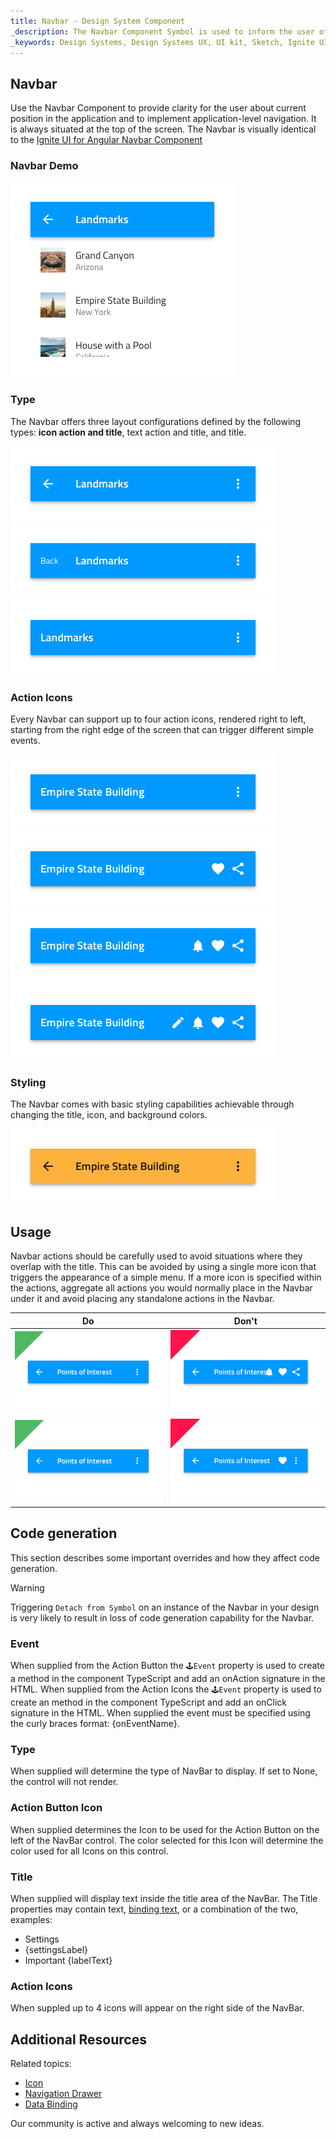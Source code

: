 ```yaml
---
title: Navbar - Design System Component
_description: The Navbar Component Symbol is used to inform the user of his current position in the application and provide a mechanism for simple navigation.
_keywords: Design Systems, Design Systems UX, UI kit, Sketch, Ignite UI for Angular, Sketch to Angular, Sketch to Angular, Angular, Angular Design System, Export code from Sketch, Design Kits for Angular, Sketch HTML, Sketch to HTML, Sketch UI kits
---
```


## Navbar

Use the Navbar Component to provide clarity for the user about current position in the application and to implement application-level navigation. It is always situated at the top of the screen. The Navbar is visually identical to the [Ignite UI for Angular Navbar Component](https://www.infragistics.com/products/ignite-ui-angular/angular/components/navbar.html)

### Navbar Demo

<img src="../images/navbar_demo.png" srcset="../images/navbar_demo@2x.png 2x" />

### Type

The Navbar offers three layout configurations defined by the following types: **icon action and title**, text action and title, and title.

<img src="../images/navbar_lefticon.png" srcset="../images/navbar_lefticon@2x.png 2x" />
<img src="../images/navbar_lefttext.png" srcset="../images/navbar_lefttext@2x.png 2x" />
<img src="../images/navbar_noleft.png" srcset="../images/navbar_noleft@2x.png 2x" />

### Action Icons

Every Navbar can support up to four action icons, rendered right to left, starting from the right edge of the screen that can trigger different simple events.

<img src="../images/navbar_icon1.png" srcset="../images/navbar_icon1@2x.png 2x" />
<img src="../images/navbar_icon2.png" srcset="../images/navbar_icon2@2x.png 2x" />
<img src="../images/navbar_icon3.png" srcset="../images/navbar_icon3@2x.png 2x" />
<img src="../images/navbar_icon4.png" srcset="../images/navbar_icon4@2x.png 2x" />

### Styling

The Navbar comes with basic styling capabilities achievable through changing the title, icon, and background colors.

<img src="../images/navbar_styling.png" srcset="../images/navbar_styling@2x.png 2x" />

## Usage

Navbar actions should be carefully used to avoid situations where they overlap with the title. This can be avoided by using a single more icon that triggers the appearance of a simple menu. If a more icon is specified within the actions, aggregate all actions you would normally place in the Navbar under it and avoid placing any standalone actions in the Navbar.

| Do                                                                             | Don't                                                                              |
| ------------------------------------------------------------------------------ | ---------------------------------------------------------------------------------- |
| <img src="../images/navbar_do1.png" srcset="../images/navbar_do1@2x.png 2x" /> | <img src="../images/navbar_dont1.png" srcset="../images/navbar_dont1@2x.png 2x" /> |
| <img src="../images/navbar_do2.png" srcset="../images/navbar_do2@2x.png 2x" /> | <img src="../images/navbar_dont2.png" srcset="../images/navbar_dont2@2x.png 2x" /> |

## Code generation

This section describes some important overrides and how they affect code generation.

> [!WARNING]
> Triggering `Detach from Symbol` on an instance of the Navbar in your design is very likely to result in loss of code generation capability for the Navbar.

### Event

When supplied from the Action Button the `🕹️Event` property is used to create a method in the component TypeScript and add an onAction signature in the HTML. When supplied from the Action Icons the `🕹️Event` property is used to create an method in the component TypeScript and add an onClick signature in the HTML. When supplied the event must be specified using the curly braces format: {onEventName}.

### Type

When supplied will determine the type of NavBar to display. If set to None, the control will not render.

### Action Button Icon

When supplied determines the Icon to be used for the Action Button on the left of the NavBar control. The color selected for this Icon will determine the color used for all Icons on this control.

### Title

When supplied will display text inside the title area of the NavBar. The Title properties may contain text, [binding text](../codegen/data-binding.md), or a combination of the two, examples:

- Settings
- {settingsLabel}
- Important {labelText}

### Action Icons

When suppled up to 4 icons will appear on the right side of the NavBar.

## Additional Resources

Related topics:

- [Icon](icon.md)
- [Navigation Drawer](nav-drawer.md)
- [Data Binding](../codegen/data-binding.md)
  <div class="divider--half"></div>

Our community is active and always welcoming to new ideas.


